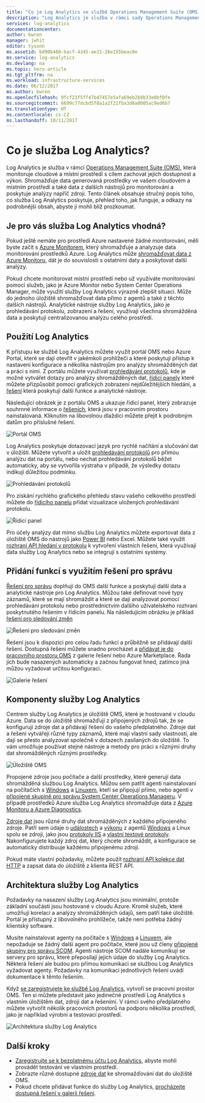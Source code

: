```yaml
---
title: "Co je Log Analytics ve službě Operations Management Suite (OMS)? | Dokumentace Microsoftu"
description: "Log Analytics je služba v rámci sady Operations Management Suite (OMS), která pomáhá shromažďovat a analyzovat provozní data vygenerovaná prostředky ve vašem cloudovém a místním prostředí.  Tento článek poskytuje stručný přehled různých komponent služby Log Analytics a odkazy na podrobný obsah."
services: log-analytics
documentationcenter: 
author: bwren
manager: jwhit
editor: tysonn
ms.assetid: bd90b460-bacf-4345-ae31-26e155beac0e
ms.service: log-analytics
ms.devlang: na
ms.topic: hero-article
ms.tgt_pltfrm: na
ms.workload: infrastructure-services
ms.date: 06/12/2017
ms.author: bwren
ms.openlocfilehash: 9fcf23f5ff47bd7457e5afa69eb2b9b33e0bf0fe
ms.sourcegitcommit: 6699c77dcbd5f8a1a2f21fba3d0a0005ac9ed6b7
ms.translationtype: HT
ms.contentlocale: cs-CZ
ms.lasthandoff: 10/11/2017
---
```

# <a name="what-is-log-analytics"></a>Co je služba Log Analytics?
Log Analytics je služba v rámci [Operations Management Suite \(OMS\)](../operations-management-suite/operations-management-suite-overview.md), která monitoruje cloudové a místní prostředí s cílem zachovat jejich dostupnost a výkon.  Shromažďuje data generovaná prostředky ve vašem cloudovém a místním prostředí a také data z dalších nástrojů pro monitorování a poskytuje analýzy napříč zdroji.  Tento článek obsahuje stručný popis toho, co služba Log Analytics poskytuje, přehled toho, jak funguje, a odkazy na podrobnější obsah, abyste ji mohli blíž prozkoumat.

## <a name="is-log-analytics-for-you"></a>Je pro vás služba Log Analytics vhodná?
Pokud ještě nemáte pro prostředí Azure nastavené žádné monitorování, měli byste začít s [Azure Monitorem](../monitoring-and-diagnostics/monitoring-overview.md), který shromažďuje a analyzuje data monitorování prostředků Azure.  Log Analytics může [shromažďovat data z Azure Monitoru](log-analytics-azure-storage.md), dát je do souvislosti s ostatními daty a poskytovat další analýzy.

Pokud chcete monitorovat místní prostředí nebo už využíváte monitorování pomocí služeb, jako je Azure Monitor nebo System Center Operations Manager, může využití služby Log Analytics výrazně zlepšit situaci.  Může do jednoho úložiště shromažďovat data přímo z agentů a také z těchto dalších nástrojů.  Analytické nástroje služby Log Analytics, jako je prohledávání protokolu, zobrazení a řešení, využívají všechna shromážděná data a poskytují centralizovanou analýzu celého prostředí.


## <a name="using-log-analytics"></a>Použití Log Analytics
K přístupu ke službě Log Analytics můžete využít portál OMS nebo Azure Portal, které se dají otevřít v jakémkoli prohlížeči a které poskytují přístup k nastavení konfigurace a několika nástrojům pro analýzy shromážděných dat a práci s nimi.  Z portálu můžete využívat [prohledávání protokolů](log-analytics-log-searches.md), kde je možné vytvářet dotazy pro analýzy shromážděných dat, [řídicí panely](log-analytics-dashboards.md) které můžete přizpůsobit pomocí grafických zobrazení nejdůležitějších hledání, a [řešení](log-analytics-add-solutions.md) která poskytují další funkce a analytické nástroje.

Následující obrázek je z portálu OMS a ukazuje řídicí panel, který zobrazuje souhrnné informace o [řešeních](#add-functionality-with-management-solutions), která jsou v pracovním prostoru nainstalovaná.  Kliknutím na libovolnou dlaždici můžete přejít k podrobným datům pro příslušné řešení.

![Portál OMS](media/log-analytics-overview/portal.png)

Log Analytics poskytuje dotazovací jazyk pro rychlé načítání a slučování dat v úložišti.  Můžete vytvořit a uložit [prohledávání protokolů](log-analytics-log-searches.md) pro přímou analýzu dat na portálu, nebo nechat prohledávání protokolů běžet automaticky, aby se vytvořila výstraha v případě, že výsledky dotazu indikují důležitou podmínku.

![Prohledávání protokolů](media/log-analytics-overview/log-search.png)

Pro získání rychlého grafického přehledu stavu vašeho celkového prostředí můžete do [řídicího panelu](log-analytics-dashboards.md) přidat vizualizace uložených prohledávání protokolu.   

![Řídicí panel](media/log-analytics-overview/dashboard.png)

Pro účely analýzy dat mimo službu Log Analytics můžete exportovat data z úložiště OMS do nástrojů jako [Power BI](log-analytics-powerbi.md) nebo Excel.  Můžete také využít [rozhraní API hledání v protokolu](log-analytics-log-search-api.md) k vytvoření vlastních řešení, která využívají data služby Log Analytics nebo se integrují s ostatními systémy.

## <a name="add-functionality-with-management-solutions"></a>Přidání funkcí s využitím řešení pro správu
[Řešení pro správu](log-analytics-add-solutions.md) doplňují do OMS další funkce a poskytují další data a analytické nástroje pro Log Analytics.  Můžou také definovat nové typy záznamů, které se mají shromáždit a které se dají analyzovat pomocí prohledávání protokolu nebo prostřednictvím dalšího uživatelského rozhraní poskytnutého řešením v řídicím panelu.  Na následujícím obrázku je příklad [řešení pro sledování změn](log-analytics-change-tracking.md)

![Řešení pro sledování změn](media/log-analytics-overview/change-tracking.png)

Řešení jsou k dispozici pro celou řadu funkcí a průběžně se přidávají další řešení.  Dostupná řešení můžete snadno procházet a [přidávat je do pracovního prostoru OMS](log-analytics-add-solutions.md) z galerie řešení nebo Azure Marketplace.  Řada jich bude nasazených automaticky a začnou fungovat hned, zatímco jiná můžou vyžadovat určitou konfiguraci.

![Galerie řešení](media/log-analytics-overview/solution-gallery.png)

## <a name="log-analytics-components"></a>Komponenty služby Log Analytics
Centrem služby Log Analytics je úložiště OMS, které je hostované v cloudu Azure.  Data se do úložiště shromažďují z připojených zdrojů tak, že se konfigurují zdroje dat a přidávají řešení do vašeho předplatného.  Zdroje dat a řešení vytvářejí různé typy záznamů, které mají vlastní sady vlastností, ale dají se přesto analyzovat společně v dotazech zasílaných do úložiště.  To vám umožňuje používat stejné nástroje a metody pro práci s různými druhy dat shromážděných různými prostředky.

![Úložiště OMS](media/log-analytics-overview/overview.png)

Propojené zdroje jsou počítače a další prostředky, které generují data shromážděná službou Log Analytics.  Můžou sem patřit agenti nainstalovaní na počítačích s [Windows](log-analytics-windows-agents.md) a [Linuxem](log-analytics-linux-agents.md), kteří se připojují přímo, nebo agenti v [připojené skupině pro správu System Center Operations Manageru](log-analytics-om-agents.md).  V případě prostředků Azure služba Log Analytics shromažďuje data z [Azure Monitoru a Azure Diagnostics](log-analytics-azure-storage.md).

[Zdroje dat](log-analytics-data-sources.md) jsou různé druhy dat shromážděných z každého připojeného zdroje.  Patří sem údaje o [událostech](log-analytics-data-sources-windows-events.md) a [výkonu](log-analytics-data-sources-performance-counters.md) z agentů [Windows](log-analytics-data-sources-windows-events.md) a Linux spolu se zdroji, jako jsou [protokoly IIS](log-analytics-data-sources-iis-logs.md) a [vlastní textové protokoly](log-analytics-data-sources-custom-logs.md).  Nakonfigurujete každý zdroj dat, který chcete shromáždit, a konfigurace se automaticky distribuuje každému připojenému zdroji.

Pokud máte vlastní požadavky, můžete použít [rozhraní API kolekce dat HTTP](log-analytics-data-collector-api.md) a zapsat data do úložiště z klienta REST API.

## <a name="log-analytics-architecture"></a>Architektura služby Log Analytics
Požadavky na nasazení služby Log Analytics jsou minimální, protože základní součásti jsou hostované v cloudu Azure.  Kromě služeb, které umožňují korelaci a analýzy shromážděných údajů, sem patří také úložiště.  Portál je přístupný z libovolného prohlížeče, takže není potřeba žádný klientský software.

Musíte nainstalovat agenty na počítače s [Windows](log-analytics-windows-agents.md) a [Linuxem](log-analytics-linux-agents.md), ale nepožaduje se žádný další agent pro počítače, které jsou už členy [připojené skupiny pro správu SCOM](log-analytics-om-agents.md).  Agenti nástroje SCOM nadále komunikují se servery pro správu, které přeposílají jejich údaje do služby Log Analytics.  Některá řešení ale budou pro přímou komunikaci se službou Log Analytics vyžadovat agenty.  Požadavky na komunikaci jednotlivých řešení uvádí dokumentace k těmto řešením.

Když [se zaregistrujete ke službě Log Analytics](log-analytics-get-started.md), vytvoří se pracovní prostor OMS.  Ten si můžete představit jako jedinečné prostředí Log Analytics s vlastním úložištěm dat, zdroji dat a řešeními. V rámci svého předplatného můžete vytvořit několik pracovních prostorů na podporu několika prostředí, jako je například výrobní a testovací prostředí.

![Architektura služby Log Analytics](media/log-analytics-overview/architecture.png)

## <a name="next-steps"></a>Další kroky
* [Zaregistrujte se k bezplatnému účtu Log Analytics](log-analytics-get-started.md), abyste mohli provádět testování ve vlastním prostředí.
* Zobrazte různé dostupné [zdroje dat](log-analytics-data-sources.md) ke shromažďování dat do úložiště OMS.
* Pokud chcete přidávat funkce do služby Log Analytics, [procházejte dostupná řešení v galerii řešení](log-analytics-add-solutions.md).

